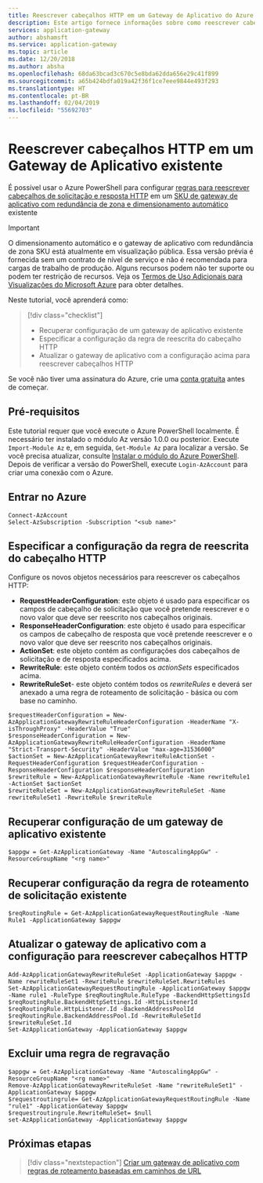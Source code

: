 ```yaml
---
title: Reescrever cabeçalhos HTTP em um Gateway de Aplicativo do Azure
description: Este artigo fornece informações sobre como reescrever cabeçalhos HTTP em um Gateway de Aplicativo do Azure existente usando Azure PowerShell
services: application-gateway
author: abshamsft
ms.service: application-gateway
ms.topic: article
ms.date: 12/20/2018
ms.author: absha
ms.openlocfilehash: 68da63bcad3c670c5e8bda62dda656e29c41f899
ms.sourcegitcommit: a65b424bdfa019a42f36f1ce7eee9844e493f293
ms.translationtype: HT
ms.contentlocale: pt-BR
ms.lasthandoff: 02/04/2019
ms.locfileid: "55692703"
---
```

# <a name="rewrite-http-headers-in-an-existing-application-gateway"></a>Reescrever cabeçalhos HTTP em um Gateway de Aplicativo existente

É possível usar o Azure PowerShell para configurar [regras para reescrever cabeçalhos de solicitação e resposta HTTP](rewrite-http-headers.md) em um [SKU de gateway de aplicativo com redundância de zona e dimensionamento automático](https://docs.microsoft.com/azure/application-gateway/application-gateway-autoscaling-zone-redundant) existente

> [!IMPORTANT]
> O dimensionamento automático e o gateway de aplicativo com redundância de zona SKU está atualmente em visualização pública. Essa versão prévia é fornecida sem um contrato de nível de serviço e não é recomendada para cargas de trabalho de produção. Alguns recursos podem não ter suporte ou podem ter restrição de recursos. Veja os [Termos de Uso Adicionais para Visualizações do Microsoft Azure](https://azure.microsoft.com/support/legal/preview-supplemental-terms/) para obter detalhes.

Neste tutorial, você aprenderá como:

> [!div class="checklist"]
>
> * Recuperar configuração de um gateway de aplicativo existente
> * Especificar a configuração da regra de reescrita do cabeçalho HTTP
> * Atualizar o gateway de aplicativo com a configuração acima para reescrever cabeçalhos HTTP

Se você não tiver uma assinatura do Azure, crie uma [conta gratuita](https://azure.microsoft.com/free/?WT.mc_id=A261C142F) antes de começar.

## <a name="prerequisites"></a>Pré-requisitos

Este tutorial requer que você execute o Azure PowerShell localmente. É necessário ter instalado o módulo Az versão 1.0.0 ou posterior. Execute `Import-Module Az` e, em seguida, `Get-Module Az` para localizar a versão. Se você precisa atualizar, consulte [Instalar o módulo do Azure PowerShell](https://docs.microsoft.com/powershell/azure/azurerm/install-azurerm-ps). Depois de verificar a versão do PowerShell, execute `Login-AzAccount` para criar uma conexão com o Azure.

## <a name="sign-in-to-azure"></a>Entrar no Azure

```azurepowershell
Connect-AzAccount
Select-AzSubscription -Subscription "<sub name>"
```

## <a name="specify-your-http-header-rewrite-rule-configuration"></a>**Especificar a configuração da regra de reescrita do cabeçalho HTTP**

Configure os novos objetos necessários para reescrever os cabeçalhos HTTP:

- **RequestHeaderConfiguration**: este objeto é usado para especificar os campos de cabeçalho de solicitação que você pretende reescrever e o novo valor que deve ser reescrito nos cabeçalhos originais.
- **ResponseHeaderConfiguration**: este objeto é usado para especificar os campos de cabeçalho de resposta que você pretende reescrever e o novo valor que deve ser reescrito nos cabeçalhos originais.
- **ActionSet**: este objeto contém as configurações dos cabeçalhos de solicitação e de resposta especificados acima.
- **RewriteRule**: este objeto contém todos os *actionSets* especificados acima.
- **RewriteRuleSet**- este objeto contém todos os *rewriteRules* e deverá ser anexado a uma regra de roteamento de solicitação - básica ou com base no caminho.

```azurepowershell
$requestHeaderConfiguration = New-AzApplicationGatewayRewriteRuleHeaderConfiguration -HeaderName "X-isThroughProxy" -HeaderValue "True"
$responseHeaderConfiguration = New-AzApplicationGatewayRewriteRuleHeaderConfiguration -HeaderName "Strict-Transport-Security" -HeaderValue "max-age=31536000"
$actionSet = New-AzApplicationGatewayRewriteRuleActionSet -RequestHeaderConfiguration $requestHeaderConfiguration -ResponseHeaderConfiguration $responseHeaderConfiguration
$rewriteRule = New-AzApplicationGatewayRewriteRule -Name rewriteRule1 -ActionSet $actionSet
$rewriteRuleSet = New-AzApplicationGatewayRewriteRuleSet -Name rewriteRuleSet1 -RewriteRule $rewriteRule
```

## <a name="retrieve-configuration-of-your-existing-application-gateway"></a>Recuperar configuração de um gateway de aplicativo existente

```azurepowershell
$appgw = Get-AzApplicationGateway -Name "AutoscalingAppGw" -ResourceGroupName "<rg name>"
```

## <a name="retrieve-configuration-of-your-existing-request-routing-rule"></a>Recuperar configuração da regra de roteamento de solicitação existente

```azurepowershell
$reqRoutingRule = Get-AzApplicationGatewayRequestRoutingRule -Name Rule1 -ApplicationGateway $appgw
```

## <a name="update-the-application-gateway-with-the-configuration-for-rewriting-http-headers"></a>Atualizar o gateway de aplicativo com a configuração para reescrever cabeçalhos HTTP

```azurepowershell
Add-AzApplicationGatewayRewriteRuleSet -ApplicationGateway $appgw -Name rewriteRuleSet1 -RewriteRule $rewriteRuleSet.RewriteRules
Set-AzApplicationGatewayRequestRoutingRule -ApplicationGateway $appgw -Name rule1 -RuleType $reqRoutingRule.RuleType -BackendHttpSettingsId $reqRoutingRule.BackendHttpSettings.Id -HttpListenerId $reqRoutingRule.HttpListener.Id -BackendAddressPoolId $reqRoutingRule.BackendAddressPool.Id -RewriteRuleSetId $rewriteRuleSet.Id
Set-AzApplicationGateway -ApplicationGateway $appgw
```

## <a name="delete-a-rewrite-rule"></a>Excluir uma regra de regravação

```azurepowershell
$appgw = Get-AzApplicationGateway -Name "AutoscalingAppGw" -ResourceGroupName "<rg name>"
Remove-AzApplicationGatewayRewriteRuleSet -Name "rewriteRuleSet1" -ApplicationGateway $appgw
$requestroutingrule= Get-AzApplicationGatewayRequestRoutingRule -Name "rule1" -ApplicationGateway $appgw
$requestroutingrule.RewriteRuleSet= $null
set-AzApplicationGateway -ApplicationGateway $appgw
```

## <a name="next-steps"></a>Próximas etapas

> [!div class="nextstepaction"]
> [Criar um gateway de aplicativo com regras de roteamento baseadas em caminhos de URL](./tutorial-url-route-powershell.md)
